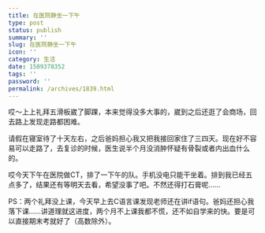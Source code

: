 ```yaml
---
title: 在医院静坐一下午
type: post
status: publish
summary: ''
slug: 在医院静坐一下午
icon: ''
category: 生活
date: 1509378352
tags: ''
password: ''
permalink: /archives/1839.html
---
```


哎～上上礼拜五滑板崴了脚踝，本来觉得没多大事的，崴到之后还逛了会商场，回去路上发现走路都困难。

请假在寝室待了十天左右，之后爸妈担心我又把我接回家住了三四天。现在好不容易可以走路了，去复诊的时候，医生说半个月没消肿怀疑有骨裂或者内出血什么的。

哎今天下午在医院做CT，排了一下午的队。手机没电只能干坐着。排到我已经五点多了，结果还有等明天去看，希望没事了吧。不然还得打石膏呢……

PS：两个礼拜没上课，今天早上去C语言课发现老师还在讲if语句。爸妈还担心我落下课……讲道理就这进度，两个月不上课我都不慌，还不如自学来的快。要是可以直接期末考就好了（高数除外）。
